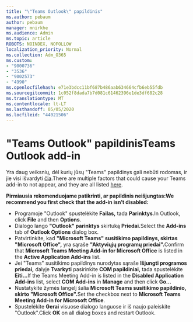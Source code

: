 ```yaml
---
title: "\"Teams Outlook\" papildinis"
ms.author: pebaum
author: pebaum
manager: mnirkhe
ms.audience: Admin
ms.topic: article
ROBOTS: NOINDEX, NOFOLLOW
localization_priority: Normal
ms.collection: Adm_O365
ms.custom:
- "9000736"
- "3536"
- "9002573"
- "4990"
ms.openlocfilehash: e71e3bdcc11bf687b486aab634664cfb6eb55fdb
ms.sourcegitcommit: 1c052f8dada7b7d081c61462396e1de3df682c28
ms.translationtype: MT
ms.contentlocale: lt-LT
ms.lasthandoff: 05/05/2020
ms.locfileid: "44021506"
---
```

# <a name="teams-outlook-add-in"></a><span data-ttu-id="0c038-102">"Teams Outlook" papildinis</span><span class="sxs-lookup"><span data-stu-id="0c038-102">Teams Outlook add-in</span></span>

<span data-ttu-id="0c038-103">Yra daug veiksnių, dėl kurių jūsų "Teams" papildinys gali nebūti rodomas, ir jie visi išvardyti [čia](https://docs.microsoft.com/microsoftteams/teams-add-in-for-outlook#teams-meeting-add-in-in-outlook-for-windows-does-not-show).</span><span class="sxs-lookup"><span data-stu-id="0c038-103">There are multiple factors that could cause your Teams add-in to not appear, and they are all listed [here](https://docs.microsoft.com/microsoftteams/teams-add-in-for-outlook#teams-meeting-add-in-in-outlook-for-windows-does-not-show).</span></span>

<span data-ttu-id="0c038-104">**Pirmiausia rekomenduojame patikrinti, ar papildinis neišjungtas:**</span><span class="sxs-lookup"><span data-stu-id="0c038-104">**We recommend you first check that the add-in isn’t disabled:**</span></span>

- <span data-ttu-id="0c038-105">Programoje "Outlook" spustelėkite **Failas,** tada **Parinktys**.</span><span class="sxs-lookup"><span data-stu-id="0c038-105">In Outlook, click **File** and then **Options**.</span></span>
- <span data-ttu-id="0c038-106">Dialogo lango **"Outlook" parinktys** skirtuką **Priedai.**</span><span class="sxs-lookup"><span data-stu-id="0c038-106">Select the **Add-ins** tab of **Outlook Options** dialog box.</span></span>
- <span data-ttu-id="0c038-107">Patvirtinkite, kad **"Microsoft Teams" susitikimo papildinys, skirtas "Microsoft Office",** yra sąraše **"Aktyviųjų programų priedai".**</span><span class="sxs-lookup"><span data-stu-id="0c038-107">Confirm that **Microsoft Teams Meeting Add-in for Microsoft Office** is listed in the **Active Application Add-ins** list.</span></span>
- <span data-ttu-id="0c038-108">Jei "Teams" susitikimo papildinys nurodytas sąraše **Išjungti programos priedai,** dalyje **Tvarkyti** pasirinkite **COM papildiniai,** tada spustelėkite **Eiti...**</span><span class="sxs-lookup"><span data-stu-id="0c038-108">If the Teams Meeting Add-in is listed in the **Disabled Application Add-ins** list, select **COM Add-ins** in **Manage** and then click **Go…**</span></span>
- <span data-ttu-id="0c038-109">Nustatykite žymės langelį šalia **Microsoft Teams susitikimo papildinio, skirto "Microsoft Office".**</span><span class="sxs-lookup"><span data-stu-id="0c038-109">Set the checkbox next to **Microsoft Teams Meeting Add-in for Microsoft Office**.</span></span>
- <span data-ttu-id="0c038-110">Spustelėkite **Gerai** visuose dialogo languose ir iš naujo paleiskite "Outlook".</span><span class="sxs-lookup"><span data-stu-id="0c038-110">Click **OK** on all dialog boxes and restart Outlook.</span></span>
